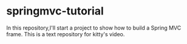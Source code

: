 # springmvc-tutorial
In this repository,I'll start a project to show how to build a Spring MVC frame.
This is a text repository for kitty's video.

